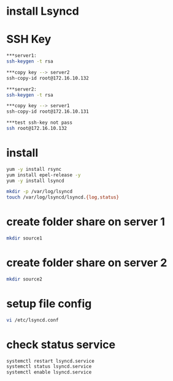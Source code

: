 # install Lsyncd
# SSH Key

```bash
***server1:
ssh-keygen -t rsa

***copy key --> server2
ssh-copy-id root@172.16.10.132

***server2:
ssh-keygen -t rsa

***copy key --> server1
ssh-copy-id root@172.16.10.131

***test ssh-key not pass
ssh root@172.16.10.132
```

# install
```bash
yum -y install rsync
yum install epel-release -y
yum -y install lsyncd

mkdir -p /var/log/lsyncd
touch /var/log/lsyncd/lsyncd.{log,status}
```
# create folder share on server 1 
```bash
mkdir source1
```

# create folder share on server 2 
```bash
mkdir source2
```

# setup file config
```bash
vi /etc/lsyncd.conf
```

# check status service
```bash
systemctl restart lsyncd.service
systemctl status lsyncd.service
systemctl enable lsyncd.service
```